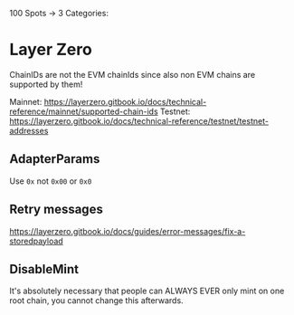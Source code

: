 100 Spots
-> 3 Categories: 

# Layer Zero
ChainIDs are not the EVM chainIds since also non EVM chains are supported by them!

Mainnet: https://layerzero.gitbook.io/docs/technical-reference/mainnet/supported-chain-ids
Testnet: https://layerzero.gitbook.io/docs/technical-reference/testnet/testnet-addresses


## AdapterParams
Use `0x` not `0x00` or `0x0`


## Retry messages
https://layerzero.gitbook.io/docs/guides/error-messages/fix-a-storedpayload


## DisableMint
It's absolutely necessary that people can ALWAYS EVER only mint on one root chain, you cannot change this afterwards.
